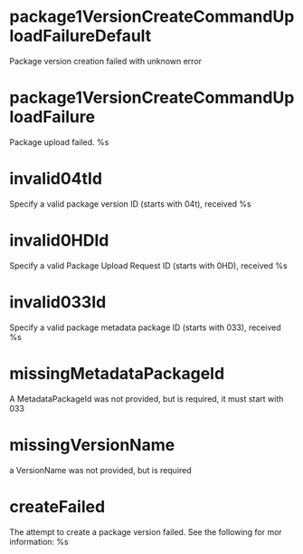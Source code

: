 # package1VersionCreateCommandUploadFailureDefault

Package version creation failed with unknown error

# package1VersionCreateCommandUploadFailure

Package upload failed.
%s

# invalid04tId

Specify a valid package version ID (starts with 04t), received %s

# invalid0HDId

Specify a valid Package Upload Request ID (starts with 0HD), received %s

# invalid033Id

Specify a valid package metadata package ID (starts with 033), received %s

# missingMetadataPackageId

A MetadataPackageId was not provided, but is required, it must start with 033

# missingVersionName

a VersionName was not provided, but is required

# createFailed

The attempt to create a package version failed. See the following for mor information: %s
